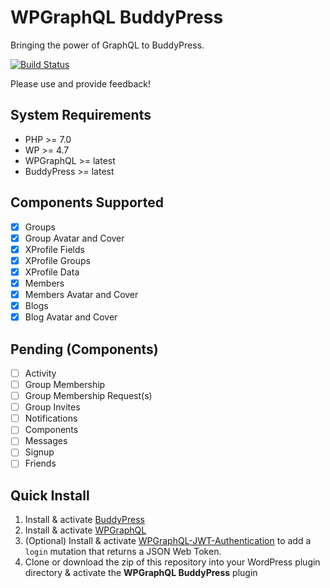 # WPGraphQL BuddyPress

Bringing the power of GraphQL to BuddyPress.

[![Build Status](https://travis-ci.org/wp-graphql/wp-graphql-buddypress.svg?branch=master)](https://travis-ci.org/wp-graphql/wp-graphql-buddypress )

Please use and provide feedback!

## System Requirements

* PHP >= 7.0
* WP >= 4.7
* WPGraphQL >= latest
* BuddyPress >= latest

## Components Supported

- [x] Groups
- [x] Group Avatar and Cover
- [x] XProfile Fields
- [x] XProfile Groups
- [x] XProfile Data
- [x] Members
- [x] Members Avatar and Cover
- [x] Blogs
- [x] Blog Avatar and Cover

## Pending (Components)
- [ ] Activity
- [ ] Group Membership
- [ ] Group Membership Request(s)
- [ ] Group Invites
- [ ] Notifications
- [ ] Components
- [ ] Messages
- [ ] Signup
- [ ] Friends

## Quick Install

1. Install & activate [BuddyPress](https://buddypress.org/)
2. Install & activate [WPGraphQL](https://www.wpgraphql.com/)
3. (Optional) Install & activate [WPGraphQL-JWT-Authentication](https://github.com/wp-graphql/wp-graphql-jwt-authentication) to add a `login` mutation that returns a JSON Web Token.
4. Clone or download the zip of this repository into your WordPress plugin directory & activate the **WPGraphQL BuddyPress** plugin
